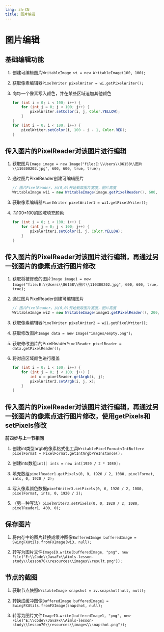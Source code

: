 ```yaml
---
lang: zh-CN
title: 图片编辑
---
```


# 图片编辑

## 基础编辑功能

1. 创建可编辑图片`WritableImage wi = new WritableImage(100, 100);`

2. 获取像素编辑器`PixelWriter pixelWriter = wi.getPixelWriter();`

3. 向每一个像素写入颜色，并在某些区域追加其他颜色
  
   ```java
   for (int i = 0; i < 100; i++) {  
       for (int j = 0; j < 100; j++) {  
           pixelWriter.setColor(i, j, Color.YELLOW);  
       }  
   }  
   for (int i = 0; i < 100; i++) {  
       pixelWriter.setColor(i, 100 - i - 1, Color.RED);  
   }
   ```
   
## 传入图片的PixelReader对该图片进行编辑

1. 获取图片`Image image = new Image("file:E:\\Users\\86158\\图片\\110300202.jpg", 600, 600, true, true);`

2. 通过图片PixelReader创建可编辑图片
  
   ```java
   // 图片PixelReader，从(0,0)开始截取图片宽度，图片高度
   WritableImage wi1 = new WritableImage(image.getPixelReader(), 600, (int) image.getHeight());
   ```
   
3. 获取像素编辑器`PixelWriter pixelWriter1 = wi1.getPixelWriter();`

4. 向100*100的区域填充颜色
  
   ```java
   for (int i = 0; i < 100; i++) {  
       for (int j = 0; j < 100; j++) {  
           pixelWriter1.setColor(i, j, Color.YELLOW);  
       }  
   }
   ```
   
## 传入图片的PixelReader对该图片进行编辑，再通过另一张图片的像素点进行图片修改

1. 获取将被修改的图片`Image image1 = new Image("file:E:\\Users\\86158\\图片\\110300202.jpg", 600, 600, true, true);`

2. 通过图片PixelReader创建可编辑图片
  
   ```java
   // 图片PixelReader，从(0,0)开始截取图片宽度，图片高度
   WritableImage wi2 = new WritableImage(image1.getPixelReader(), 200, 200, 600 - 200, (int) image1.getHeight() - 200);
   ```
   
3. 获取像素编辑器`PixelWriter pixelWriter2 = wi1.getPixelWriter();`

4. 获取修改图片`Image data = new Image("images/empty.png");`

5. 获取修改图片的PixelReader`PixelReader pixelReader = data.getPixelReader();`

6. 将对应区域颜色进行覆盖
  
   ```java
   for (int i = 0; i < 100; i++) {  
       for (int j = 0; j < 100; j++) {  
           int x = pixelReader.getArgb(i, j);  
           pixelWriter2.setArgb(i, j, x);  
       }  
   }
   ```
    
## 传入图片的PixelReader对该图片进行编辑，再通过另一张图片的像素点进行图片修改，使用getPixels和setPixels修改
    
**前四步与上一节相同**

1. 创建int类型argb的像素格式化工具`WritablePixelFormat<IntBuffer> pixelFormat = PixelFormat.getIntArgbPreInstance();`

2. 创建ints数组`int[] ints = new int[1920 / 2 * 1080];`

3. 填充数组`pixelReader1.getPixels(0, 0, 1920 / 2, 1080, pixelFormat, ints, 0, 1920 / 2);`

4. 写入像素颜色数据`pixelWriter3.setPixels(0, 0, 1920 / 2, 1080, pixelFormat, ints, 0, 1920 / 2);`

5. （另一种写法）`pixelWriter3.setPixels(0, 0, 1920 / 2, 1080, pixelReader1, 400, 0);`
  
## 保存图片

1. 将内存中的图片转换成缓冲图像`BufferedImage bufferedImage = SwingFXUtils.fromFXImage(wi3, null);`

2. 转写为图片文件`ImageIO.write(bufferedImage, "png", new File("E:\\Code\\JavaFx\\Aimls-lesson-study\\lesson70\\resources\\images\\result.png"));`
  
## 节点的截图

1. 获取节点快照`WritableImage snapshot = iv.snapshot(null, null);`

2. 转换成缓冲图像`BufferedImage bufferedImage1 = SwingFXUtils.fromFXImage(snapshot, null);`

3. 转写为图片文件`ImageIO.write(bufferedImage1, "png", new File("E:\\Code\\JavaFx\\Aimls-lesson-study\\lesson70\\resources\\images\\snapshot.png"));`